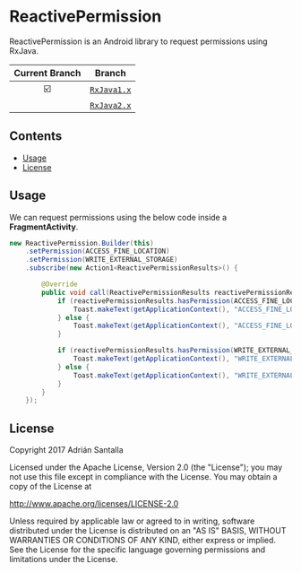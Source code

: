 # ReactivePermission

ReactivePermission is an Android library to request permissions using RxJava.

| Current Branch | Branch  |
|:--------------:|:-------:|
| :ballot_box_with_check: | [`RxJava1.x`](https://github.com/asantalla/ReactivePermission/tree/RxJava1.x) |
| | [`RxJava2.x`](https://github.com/asantalla/ReactivePermission/tree/RxJava2.x) |

Contents
--------

- [Usage](#usage)
- [License](#license)

Usage
-----

We can request permissions using the below code inside a **FragmentActivity**.

```java
new ReactivePermission.Builder(this)
    .setPermission(ACCESS_FINE_LOCATION)
    .setPermission(WRITE_EXTERNAL_STORAGE)
    .subscribe(new Action1<ReactivePermissionResults>() {

        @Override
        public void call(ReactivePermissionResults reactivePermissionResults) {
            if (reactivePermissionResults.hasPermission(ACCESS_FINE_LOCATION)) {
                Toast.makeText(getApplicationContext(), "ACCESS_FINE_LOCATION GRANTED", Toast.LENGTH_LONG).show();
            } else {
                Toast.makeText(getApplicationContext(), "ACCESS_FINE_LOCATION NOT GRANTED", Toast.LENGTH_LONG).show();
            }

            if (reactivePermissionResults.hasPermission(WRITE_EXTERNAL_STORAGE)) {
                Toast.makeText(getApplicationContext(), "WRITE_EXTERNAL_STORAGE GRANTED", Toast.LENGTH_LONG).show();
            } else {
                Toast.makeText(getApplicationContext(), "WRITE_EXTERNAL_STORAGE NOT GRANTED", Toast.LENGTH_LONG).show();
            }
        }
    });
```

License
-------

Copyright 2017 Adrián Santalla

Licensed under the Apache License, Version 2.0 (the "License"); you may not use this file except in compliance with the License. You may obtain a copy of the License at

http://www.apache.org/licenses/LICENSE-2.0

Unless required by applicable law or agreed to in writing, software distributed under the License is distributed on an "AS IS" BASIS, WITHOUT WARRANTIES OR CONDITIONS OF ANY KIND, either express or implied. See the License for the specific language governing permissions and limitations under the License.